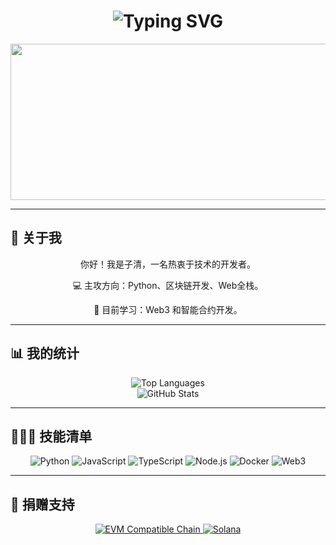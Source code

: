 <div align="center">
    <!-- 动态打字效果 -->
    <h1>
        <img src="https://readme-typing-svg.herokuapp.com?font=Jetbrains+mono&size=40&duration=3000&color=33FF33&center=true&vCenter=true&width=500&lines=你好..+我是子清;欢迎来到..+我的Github主页!" alt="Typing SVG" />
    </h1>
</div>

<!-- GIF 动画展示 -->
<div align="center">
  <img src="https://i.giphy.com/media/v1.Y2lkPTc5MGI3NjExMHhmeXhvcW10ZGxpcjdzczUxdDlndGU1MmpydWtwbjJzN3M5eThqYyZlcD12MV9pbnRlcm5hbF9naWZfYnlfaWQmY3Q9Zw/Rpl1sod1vCXK0L2SUN/giphy.gif" width="600" height="250" />
</div>

---

## 👋 关于我
<div align="center">
    <p>你好！我是子清，一名热衷于技术的开发者。</p>
    <p>💻 主攻方向：Python、区块链开发、Web全栈。</p>
    <p>🌱 目前学习：Web3 和智能合约开发。</p>
</div>

---

## 📊 我的统计
<div align="center">
    <!-- 编程语言统计 -->
    <img src="https://github-readme-stats.vercel.app/api/top-langs/?username=your-github-username&layout=compact&theme=radical" alt="Top Languages" />
</div>
<div align="center">
    <!-- 总体数据统计 -->
    <img src="https://github-readme-stats.vercel.app/api?username=your-github-username&show_icons=true&theme=radical" alt="GitHub Stats" />
</div>

---

## 👨🏻‍💻 技能清单
<div align="center">
    <img src="https://img.shields.io/badge/-Python-090909?style=for-the-badge&logo=python" alt="Python" />
    <img src="https://img.shields.io/badge/-JavaScript-090909?style=for-the-badge&logo=javascript" alt="JavaScript" />
    <img src="https://img.shields.io/badge/-TypeScript-090909?style=for-the-badge&logo=typescript" alt="TypeScript" />
    <img src="https://img.shields.io/badge/-Node.js-090909?style=for-the-badge&logo=node.js" alt="Node.js" />
    <img src="https://img.shields.io/badge/-Docker-090909?style=for-the-badge&logo=docker" alt="Docker" />
    <img src="https://img.shields.io/badge/-Web3-090909?style=for-the-badge&logo=ethereum" alt="Web3" />
</div>

---

## 🎁 捐赠支持
<div align="center">
    <!-- EVM 捐赠链接 -->
    <a href="https://debank.com/profile/0x30c03e3b73200b344b708350ab0cbd70fda5f849">
        <img src="https://img.shields.io/badge/-EVM-090909?style=for-the-badge&logo=ethereum" alt="EVM Compatible Chain" />
    </a>
    <!-- Solana 捐赠链接 -->
    <a href="https://solscan.io/account/8ZkXDh2ALfFDrdYSdWCakk96w8eKFBqAxkNRYRS3Re1h">
        <img src="https://img.shields.io/badge/-Solana-090909?style=for-the-badge&logo=solana" alt="Solana" />
    </a>
</div>

